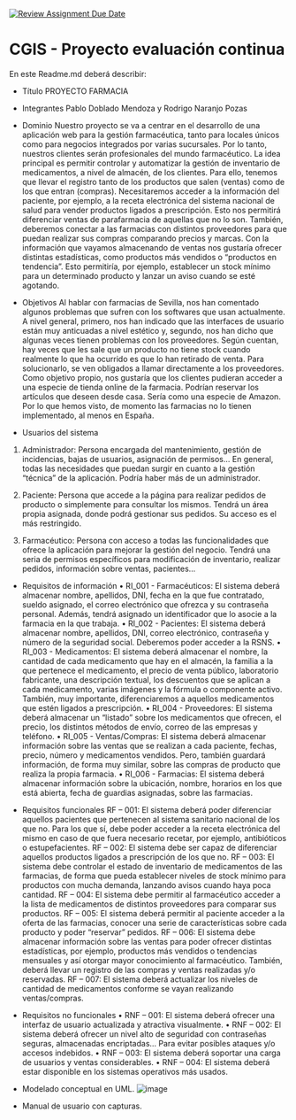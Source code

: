 [![Review Assignment Due Date](https://classroom.github.com/assets/deadline-readme-button-24ddc0f5d75046c5622901739e7c5dd533143b0c8e959d652212380cedb1ea36.svg)](https://classroom.github.com/a/aMYFqSAE)
# CGIS - Proyecto evaluación continua

En este Readme.md deberá describir:
- Título
PROYECTO FARMACIA
  
- Integrantes
Pablo Doblado Mendoza y Rodrigo Naranjo Pozas
  
- Dominio
Nuestro proyecto se va a centrar en el desarrollo de una aplicación web para la gestión farmacéutica, tanto para locales únicos como para negocios integrados por varias sucursales. Por lo tanto, nuestros clientes serán profesionales del mundo farmacéutico. La idea principal es permitir controlar y automatizar la gestión de inventario de medicamentos, a nivel de almacén, de los clientes. Para ello, tenemos que llevar el registro tanto de los productos que salen (ventas) como de los que entran (compras). Necesitaremos acceder a la información del paciente, por ejemplo, a la receta electrónica del sistema nacional de salud para vender productos ligados a prescripción. Esto nos permitirá diferenciar ventas de parafarmacia de aquellas que no lo son. También, deberemos conectar a las farmacias con distintos proveedores para que puedan realizar sus compras comparando precios y marcas. Con la información que vayamos almacenando de ventas nos gustaría ofrecer distintas estadísticas, como productos más vendidos o “productos en tendencia”. Esto permitiría, por ejemplo, establecer un stock mínimo para un determinado producto y lanzar un aviso cuando se esté agotando.

- Objetivos
Al hablar con farmacias de Sevilla, nos han comentado algunos problemas que sufren con los softwares que usan actualmente. A nivel general, primero, nos han indicado que las interfaces de usuario están muy anticuadas a nivel estético y, segundo, nos han dicho que algunas veces tienen problemas con los proveedores. Según cuentan, hay veces que les sale que un producto no tiene stock cuando realmente lo que ha ocurrido es que lo han retirado de venta. Para solucionarlo, se ven obligados a llamar directamente a los proveedores. 
Como objetivo propio, nos gustaría que los clientes pudieran acceder a una especie de tienda online de la farmacia. Podrían reservar los artículos que deseen desde casa. Sería como una especie de Amazon. Por lo que hemos visto, de momento las farmacias no lo tienen implementado, al menos en España.
  
- Usuarios del sistema
1.	Administrador: Persona encargada del mantenimiento, gestión de incidencias, bajas de usuarios, asignación de permisos... En general, todas las necesidades que puedan surgir en cuanto a la gestión “técnica” de la aplicación. Podría haber más de un administrador.

2.	Paciente: Persona que accede a la página para realizar pedidos de producto o simplemente para consultar los mismos. Tendrá un área propia asignada, donde podrá gestionar sus pedidos. Su acceso es el más restringido.

3.	Farmacéutico: Persona con acceso a todas las funcionalidades que ofrece la aplicación para mejorar la gestión del negocio. Tendrá una seria de permisos específicos para modificación de inventario, realizar pedidos, información sobre ventas, pacientes...

- Requisitos de información
•	RI_001 - Farmacéuticos: El sistema deberá almacenar nombre, apellidos, DNI, fecha en la que fue contratado, sueldo asignado, el correo electrónico que ofrezca y su contraseña personal. Además, tendrá asignado un identificador que lo asocie a la farmacia en la que trabaja.
•	RI_002 - Pacientes: El sistema deberá almacenar nombre, apellidos, DNI, correo electrónico, contraseña y número de la seguridad social. Deberemos poder acceder a la RSNS.
•	RI_003 - Medicamentos: El sistema deberá almacenar el nombre, la cantidad de cada medicamento que hay en el almacén, la familia a la que pertenece el medicamento, el precio de venta público, laboratorio fabricante, una descripción textual, los descuentos que se aplican a cada medicamento, varias imágenes y la fórmula o componente activo. También, muy importante, diferenciaremos a aquellos medicamentos que estén ligados a prescripción.
•	RI_004 - Proveedores: El sistema deberá almacenar un “listado” sobre los medicamentos que ofrecen, el precio, los distintos métodos de envío, correo de las empresas y teléfono.
•	RI_005 - Ventas/Compras: El sistema deberá almacenar información sobre las ventas que se realizan a cada paciente, fechas, precio, número y medicamentos vendidos. Pero, también guardará información, de forma muy similar, sobre las compras de producto que realiza la propia farmacia.
•	RI_006 - Farmacias: El sistema deberá almacenar información sobre la ubicación, nombre, horarios en los que está abierta, fecha de guardias asignadas, sobre las farmacias.

- Requisitos funcionales
RF – 001: El sistema deberá poder diferenciar aquellos pacientes que pertenecen al sistema sanitario nacional de los que no. Para los que sí, debe poder acceder a la receta electrónica del mismo en caso de que fuera necesario recetar, por ejemplo, antibióticos o estupefacientes. 
RF – 002: El sistema debe ser capaz de diferenciar aquellos productos ligados a prescripción de los que no.
RF – 003: El sistema debe controlar el estado de inventario de medicamentos de las farmacias, de forma que pueda establecer niveles de stock mínimo para productos con mucha demanda, lanzando avisos cuando haya poca cantidad.
RF – 004: El sistema debe permitir al farmacéutico acceder a la lista de medicamentos de distintos proveedores para comparar sus productos.
RF – 005: El sistema deberá permitir al paciente acceder a la oferta de las farmacias, conocer una serie de características sobre cada producto y poder “reservar” pedidos.
RF – 006: El sistema debe almacenar información sobre las ventas para poder ofrecer distintas estadísticas, por ejemplo, productos más vendidos o tendencias mensuales y así otorgar mayor conocimiento al farmacéutico. También, deberá llevar un registro de las compras y ventas realizadas y/o reservadas.
RF – 007: El sistema deberá actualizar los niveles de cantidad de medicamentos conforme se vayan realizando ventas/compras.

- Requisitos no funcionales
•	RNF – 001: El sistema deberá ofrecer una interfaz de usuario actualizada y atractiva visualmente.
•	RNF – 002: El sistema deberá ofrecer un nivel alto de seguridad con contraseñas seguras, almacenadas encriptadas... Para evitar posibles ataques y/o accesos indebidos.
•	RNF – 003: El sistema deberá soportar una carga de usuarios y ventas considerables.
•	RNF – 004: El sistema deberá estar disponible en los sistemas operativos más usados.

- Modelado conceptual en UML.
![image](https://github.com/CGIS-2024/proyecto-evaluacion-continua-gruporp/assets/147496659/daa0ec87-dea7-49f5-9e06-316fe9de58ac)


- Manual de usuario con capturas.

